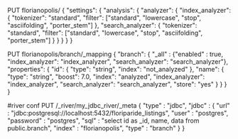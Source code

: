 PUT florianopolis/
{
    "settings": {
        "analysis": {
            "analyzer": {
                "index_analyzer": {
                    "tokenizer": "standard",
                    "filter": ["standard", "lowercase", "stop", "asciifolding", "porter_stem"]
                },
                "search_analyzer": {
                    "tokenizer": "standard",
                    "filter": ["standard", "lowercase", "stop", "asciifolding", "porter_stem"]
                }
            }
        }
    }
}

PUT florianopolis/branch/_mapping
{
"branch": {
      "_all" : {"enabled" : true, "index_analyzer": "index_analyzer", "search_analyzer": "search_analyzer"},
      "properties": {
        "id": {
          "type": "string",
          "index": "not_analyzed"
        },
        "name": {
          "type": "string",
          "boost": 7.0,
          "index": "analyzed",
          "index_analyzer": "index_analyzer",
          "search_analyzer": "search_analyzer",
          "store": "yes"
        }
      }
    }
}

#river conf
PUT /_river/my_jdbc_river/_meta
{
    "type" : "jdbc",
    "jdbc" : {
        "url" : "jdbc:postgresql://localhost:5432/floriparide_listings",
        "user" : "postgres",
        "password" : "postgres",
        "sql" : "select id as _id, name, data  from public.branch",
        "index" : "florianopolis",
        "type" : "branch"
    }
}
